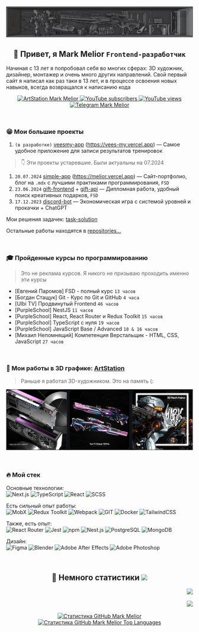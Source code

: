 ![](https://github.com/MarkMelior/MarkMelior/blob/main/banner.jpg)

<h2 align="center">👋 Привет, я Mark Melior <code>Frontend-разработчик</code></h2>

Начиная с 13 лет я попробовал себя во многих сферах: 3D художник, дизайнер, монтажер и очень много других направлений. Свой первый сайт я написал как раз таки в 13 лет, и в процессе освоения новых навыков, всегда возвращался к написанию кода

<p align="center">
  <a href="https://www.artstation.com/MarkMelior" target="_blank">
    <img alt="ArtStation Mark Melior" title="My 3D & Design works" src="https://img.shields.io/badge/ArtStation-13AFF0?logo=ArtStation&logoColor=fff&style=for-the-badge"/>
  </a>
  <a href="https://www.youtube.com/@MarkMelior?sub_confirmation=1" target="_blank">
    <img alt="YouTube subscribers" title="Subscribe to my YouTube channel" src="https://custom-icon-badges.demolab.com/youtube/channel/subscribers/UCrS1fiU-_ImctQ-MDdfLoRA?color=e93535&label=SUBSCRIBE&logo=video&logoColor=white&style=for-the-badge&labelColor=ff3636"/>
  </a>
  <a href="https://www.youtube.com/@MarkMelior?sub_confirmation=1" target="_blank">
    <img alt="YouTube views" title="YouTube channel total views" src="https://custom-icon-badges.demolab.com/youtube/channel/views/UCrS1fiU-_ImctQ-MDdfLoRA?color=%23df863d&logo=eye&logoColor=white&style=for-the-badge&labelColor=E68C40"/>
  </a>
    <a href="https://t.me/MarkMelior" target="_blank">
    <img alt="Telegram Mark Melior" title="Write me" src="https://img.shields.io/badge/Telegram-26A5E4?style=for-the-badge&logo=telegram&logoColor=white"/>
  </a>
</p>

⠀

### 😁 Мои большие проекты

1. `(в разработке)` [veesmy-app](https://github.com/MarkMelior/veesmy-app) (https://vees-my.vercel.app) — Самое удобное приложение для записи результатов тренировок


> 👇 Эти проекты устаревшие. Были актуальны на 07.2024

1. `20.07.2024` [simple-app](https://github.com/MarkMelior/simple-app) (https://melior.vercel.app) — Сайт-портфолио, блог на `.mdx` с лучшими практиками программирования, `FSD`
2. `23.06.2024` [gift-frontend](https://github.com/MarkMelior/Gift-Frontend) + [gift-api](https://github.com/MarkMelior/Gift-Backend) — Дипломная работа, удобный поиск креативных подарков, `FSD`
3. `17.12.2023` [discord-bot](https://github.com/MarkMelior/Discord-Melior-Bot) — Экономическая игра с системой уровней и прокачки + ChatGPT


Мои решения задачек: [task-solution](https://github.com/MarkMelior/Task-Solution)

Остальные работы находятся в [repositories...](https://github.com/MarkMelior?tab=repositories)

⠀

### 🎓 Пройденные курсы по программированию

> Это не реклама курсов. Я никого не призываю проходить именно эти курсы

- [Евгений Паромов] FSD - полный курс `13 часов`
- [Богдан Стащук] Git - Курс по Git и GitHub `4 часа`
- [Ulbi TV] Продвинутый Frontend `46 часов`
- [PurpleSchool] NestJS `11 часов`
- [PurpleSchool] React, React Router и Redux Toolkit `15 часов`
- [PurpleSchool] TypeScript с нуля `19 часов`
- [PurpleSchool] JavaScript Base / Advanced `18 & 16 часов`
- [Михаил Непомнящий] Компетенция Верстальщик - HTML, CSS, JavaScript `27 часов`

⠀

### 👀 Мои работы в 3D графике: [ArtStation](https://www.artstation.com/MarkMelior)

> Раньше я работал 3D-художником. Это на память (:

![](https://github.com/MarkMelior/MarkMelior/blob/main/3d-works.jpg)

⠀

### 🔥 Мой стек

Основные технологии:  
![Next.js](https://img.shields.io/badge/Next.js-000?logo=nextdotjs&logoColor=fff&style=for-the-badge)
![TypeScript](https://img.shields.io/badge/TypeScript-007ACC?style=for-the-badge&logo=typescript&logoColor=white)
![React](https://img.shields.io/badge/React-20232A?style=for-the-badge&logo=react&logoColor=61DAFB)
![SCSS](https://img.shields.io/badge/Scss-CC6699?style=for-the-badge&logo=sass&logoColor=white)

Есть сильный опыт работы:  
![MobX](https://img.shields.io/badge/MobX-FF9955?style=for-the-badge&logo=MobX&logoColor=white)
![Redux Toolkit](https://img.shields.io/badge/Redux_Toolkit-593D88?style=for-the-badge&logo=redux&logoColor=white)
![Webpack](https://img.shields.io/badge/Webpack-8DD6F9?style=for-the-badge&logo=webpack&logoColor=black)
![GIT](https://img.shields.io/badge/GIT-E44C30?style=for-the-badge&logo=git&logoColor=white)
![Docker](https://img.shields.io/badge/docker-%230db7ed.svg?style=for-the-badge&logo=docker&logoColor=white)
![TailwindCSS](https://img.shields.io/badge/Tailwind_CSS-38B2AC?style=for-the-badge&logo=tailwind-css&logoColor=white)

Также, есть опыт:  
![React Router](https://img.shields.io/badge/React_Router-CA4245?style=for-the-badge&logo=react-router&logoColor=white)
![Jest](https://img.shields.io/badge/Jest-323330?style=for-the-badge&logo=Jest&logoColor=white)
![npm](https://img.shields.io/badge/npm-CB3837?style=for-the-badge&logo=npm&logoColor=white)
![Nest.js](https://img.shields.io/badge/nest.js-%23DD0031.svg?&style=for-the-badge&logo=nestjs&logoColor=white)
![PostgreSQL](https://img.shields.io/badge/PostgreSQL-316192?style=for-the-badge&logo=postgresql&logoColor=white)
![MongoDB](https://img.shields.io/badge/MongoDB-4EA94B?style=for-the-badge&logo=mongodb&logoColor=white)

Дизайн:  
![Figma](https://img.shields.io/badge/Figma-F24E1E?style=for-the-badge&logo=figma&logoColor=white)
![Blender](https://img.shields.io/badge/blender-%23F5792A.svg?style=for-the-badge&logo=blender&logoColor=white)
![Adobe After Effects](https://img.shields.io/badge/Adobe%20after%20affects-CF96FD?style=for-the-badge&logo=Adobe%20after%20effects&logoColor=393665)
![Adobe Photoshop](https://img.shields.io/badge/Adobe%20Photoshop-31A8FF?style=for-the-badge&logo=Adobe%20Photoshop&logoColor=black)

⠀

<h2 align="center">💫 Немного статистики <img src="https://komarev.com/ghpvc/?username=markmelior&label=Profile%20views&color=0e75b6&style=flat" /></h2>

<p align="right">
  <img src="https://www.codewars.com/users/MarkMelior/badges/large" />
</p>
<p align="right">
  <img src="https://img.shields.io/badge/dynamic/json?style=for-the-badge&labelColor=black&color=%23ffa116&label=Solved&query=solvedOverTotal&url=https%3A%2F%2Fbadge.xyli.tech/%2Fapi%2Fusers%2FMarkMelior&logo=leetcode&logoColor=yellow" />
</p>
<p align="center">
  <a href="http://www.github.com/MarkMelior" align="center">
    <img src="https://github-readme-streak-stats.herokuapp.com/?user=MarkMelior&stroke=ffffff&background=1c1917&ring=0891b2&fire=0891b2&currStreakNum=ffffff&currStreakLabel=0891b2&sideNums=ffffff&sideLabels=ffffff&dates=ffffff&hide_border=true" alt="Статистика GitHub Mark Melior" />
  </a>
  <br>
  <a href="https://github.com/MarkMelior" align="center">
    <img src="https://github-readme-stats.vercel.app/api/top-langs/?username=MarkMelior&langs_count=10&title_color=0891b2&text_color=ffffff&icon_color=0891b2&bg_color=1c1917&hide_border=true&locale=en&custom_title=Top%20%Languages" alt="Статистика GitHub Mark Melior Top Languages" />
  </a>
</p>
